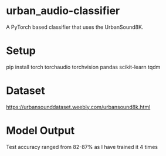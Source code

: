 # urban_audio-classifier
A PyTorch based classifier that uses the UrbanSound8K.

# Setup
pip install torch torchaudio torchvision pandas scikit-learn tqdm

# Dataset
https://urbansounddataset.weebly.com/urbansound8k.html

# Model Output
Test accuracy ranged from 82-87% as I have trained it 4 times
